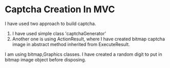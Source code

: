# Captcha Creation In MVC

I have used two approach to build captcha.

1. I have used simple class 'captchaGenerator'
2.  Another one is using ActionResult, where I have created bitmap captcha image in abstract method inherited from ExecuteResult.


I am using bitmap,Graphics classes. I have created a random digit to put in bitmap image object before disposing. 
